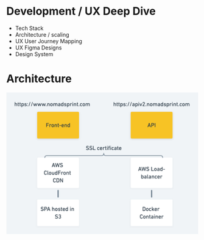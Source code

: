 # Development / UX Deep Dive

* Tech Stack
* Architecture / scaling
* UX User Journey Mapping
* UX Figma Designs
* Design System

# Architecture

![Architecture](https://github.com/createistic/resources/blob/main/architecture.png)

